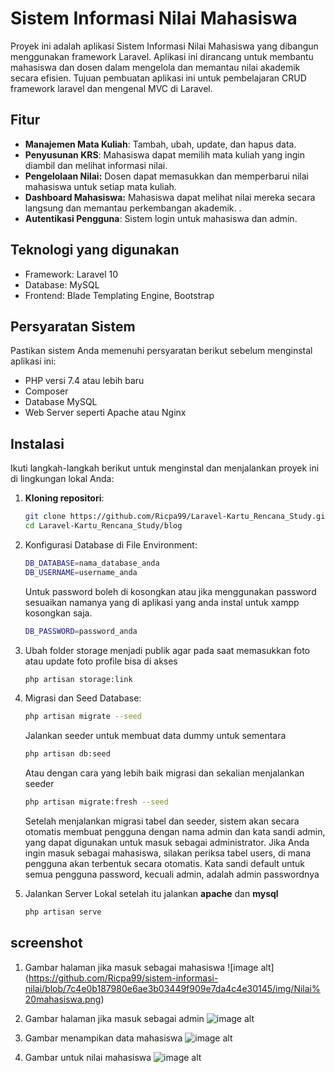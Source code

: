 # Sistem Informasi Nilai Mahasiswa

Proyek ini adalah aplikasi Sistem Informasi Nilai Mahasiswa yang dibangun menggunakan framework Laravel. Aplikasi ini dirancang untuk membantu mahasiswa dan dosen dalam mengelola dan memantau nilai akademik secara efisien. Tujuan pembuatan aplikasi ini untuk pembelajaran CRUD framework laravel dan mengenal MVC di Laravel. 

## Fitur

- **Manajemen Mata Kuliah**: Tambah, ubah, update, dan hapus data.
- **Penyusunan KRS**: Mahasiswa dapat memilih mata kuliah yang ingin diambil dan melihat informasi nilai.
- **Pengelolaan Nilai:** Dosen dapat memasukkan dan memperbarui nilai mahasiswa untuk setiap mata kuliah.
- **Dashboard Mahasiswa:** Mahasiswa dapat melihat nilai mereka secara langsung dan memantau perkembangan akademik.
.
- **Autentikasi Pengguna**: Sistem login untuk mahasiswa dan admin.

## Teknologi yang digunakan
- Framework: Laravel 10
- Database: MySQL
- Frontend: Blade Templating Engine, Bootstrap

## Persyaratan Sistem

Pastikan sistem Anda memenuhi persyaratan berikut sebelum menginstal aplikasi ini:

- PHP versi 7.4 atau lebih baru
- Composer
- Database MySQL
- Web Server seperti Apache atau Nginx

## Instalasi

Ikuti langkah-langkah berikut untuk menginstal dan menjalankan proyek ini di lingkungan lokal Anda:

1. **Kloning repositori**:

   ```bash
   git clone https://github.com/Ricpa99/Laravel-Kartu_Rencana_Study.git
   cd Laravel-Kartu_Rencana_Study/blog
    ```
2. Konfigurasi Database di File Environment:
    ```sh
    DB_DATABASE=nama_database_anda
    DB_USERNAME=username_anda
    ```
    Untuk password boleh di kosongkan atau jika menggunakan password  sesuaikan namanya yang di aplikasi yang anda instal untuk xampp kosongkan saja.
    ```bash
    DB_PASSWORD=password_anda
    ```
3. Ubah folder storage menjadi publik agar pada saat memasukkan foto atau update foto profile bisa di akses
    ```sh
    php artisan storage:link
    ```
4. Migrasi dan Seed Database:
    ```bash
    php artisan migrate --seed
    ```
    Jalankan seeder untuk membuat data dummy untuk sementara
    ```sh
    php artisan db:seed
    ```
    Atau dengan cara yang lebih baik migrasi dan sekalian menjalankan seeder
    ```sh
    php artisan migrate:fresh --seed
    ```
    Setelah menjalankan migrasi tabel dan seeder, sistem akan secara otomatis membuat pengguna dengan nama admin dan kata sandi admin, yang dapat digunakan untuk masuk sebagai administrator. Jika Anda ingin masuk sebagai mahasiswa, silakan periksa tabel users, di mana pengguna akan terbentuk secara otomatis. Kata sandi default untuk semua pengguna password, kecuali admin, adalah admin passwordnya
5. Jalankan Server Lokal setelah itu jalankan **apache** dan **mysql**
    ```sh
    php artisan serve
    ```
## screenshot
1. Gambar halaman jika masuk sebagai mahasiswa
![image alt] (https://github.com/Ricpa99/sistem-informasi-nilai/blob/7c4e0b187980e6ae3b03449f909e7da4c4e30145/img/Nilai%20mahasiswa.png)

2. Gambar halaman jika masuk sebagai admin
![image alt](https://github.com/Ricpa99/sistem-informasi-nilai/blob/7c4e0b187980e6ae3b03449f909e7da4c4e30145/img/home.png)

3. Gambar menampikan data mahasiswa
![image alt](https://github.com/Ricpa99/sistem-informasi-nilai/blob/7c4e0b187980e6ae3b03449f909e7da4c4e30145/img/daftar%20mahasiswa.png)

4. Gambar untuk nilai mahasiswa
![image alt](https://github.com/Ricpa99/sistem-informasi-nilai/blob/7c4e0b187980e6ae3b03449f909e7da4c4e30145/img/Edit%20nilai.png)
